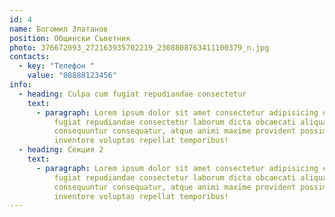 ```yaml
---
id: 4
name: Богомил Златанов
position: Общински Съветник
photo: 376672093_272163935702219_2308808763411100379_n.jpg
contacts:
  - key: "Телефон "
    value: "08888123456"
info:
  - heading: Culpa cum fugiat repudiandae consectetur
    text:
      - paragraph: Lorem ipsum dolor sit amet consectetur adipisicing elit. Culpa cum
          fugiat repudiandae consectetur laborum dicta obcaecati aliquam quaerat
          consequuntur consequatur, atque animi maxime provident possimus sed
          inventore voluptas repellat temporibus!
  - heading: Секция 2
    text:
      - paragraph: Lorem ipsum dolor sit amet consectetur adipisicing elit. Culpa cum
          fugiat repudiandae consectetur laborum dicta obcaecati aliquam quaerat
          consequuntur consequatur, atque animi maxime provident possimus sed
          inventore voluptas repellat temporibus!
---
```

